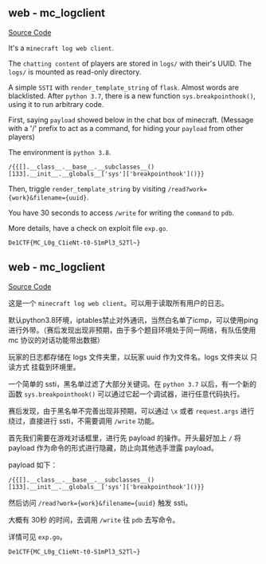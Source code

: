 ## web - mc_logclient

[Source Code](https://github.com/impakho/de1ctf-mc_challs)

It's a `minecraft log web client`.

The `chatting content` of players are stored in `logs/` with their's UUID. The `logs/` is mounted as read-only directory.

A simple `SSTI` with `render_template_string` of `flask`. Almost words are blacklisted. After `python 3.7`, there is a new function `sys.breakpointhook()`, using it to run arbitrary code.

First, saying `payload` showed below in the chat box of minecraft. (Message with a '/' prefix to act as a command, for hiding your `payload` from other players)

The environment is `python 3.8`.

```
/{{[].__class__.__base__.__subclasses__()[133].__init__.__globals__['sys']['breakpointhook']()}}
```

Then, triggle `render_template_string` by visiting `/read?work={work}&filename={uuid}`.

You have 30 seconds to access `/write` for writing the `command` to `pdb`.

More details, have a check on exploit file `exp.go`.

`De1CTF{MC_L0g_C1ieNt-t0-S1mPl3_S2Tl~}`

## web - mc_logclient

[Source Code](https://github.com/impakho/de1ctf-mc_challs)

这是一个 `minecraft log web client`。可以用于读取所有用户的日志。

默认python3.8环境，iptables禁止对外通讯，当然白名单了icmp，可以使用ping进行外带。（赛后发现出现非预期，由于多个题目环境处于同一网络，有队伍使用 mc 协议的对话功能带出数据）

玩家的日志都存储在 logs 文件夹里，以玩家 uuid 作为文件名。logs 文件夹以 只读方式 挂载到环境里。

一个简单的 ssti，黑名单过滤了大部分关键词。在 `python 3.7` 以后，有一个新的函数 `sys.breakpointhook()` 可以通过它起一个调试器，进行任意代码执行。

赛后发现，由于黑名单不完善出现非预期，可以通过 `\x` 或者 `request.args` 进行绕过，直接进行 ssti，不需要调用 `/write` 功能。

首先我们需要在游戏对话框里，进行先 payload 的操作。开头最好加上 `/` 将 payload 作为命令的形式进行隐藏，防止向其他选手泄露 payload。

payload 如下：

```
/{{[].__class__.__base__.__subclasses__()[133].__init__.__globals__['sys']['breakpointhook']()}}
```

然后访问 `/read?work={work}&filename={uuid}` 触发 ssti。

大概有 30秒 的时间，去调用 `/write` 往 `pdb` 去写命令。

详情可见 `exp.go`。

`De1CTF{MC_L0g_C1ieNt-t0-S1mPl3_S2Tl~}`
